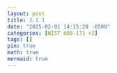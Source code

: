 ```yaml
---
layout: post
title: 3.1.1
date: "2025-02-01 14:15:20 -0500"
categories: [NIST 800-171 r2]
tags: []
pin: true
math: true
mermaid: true
---
```

